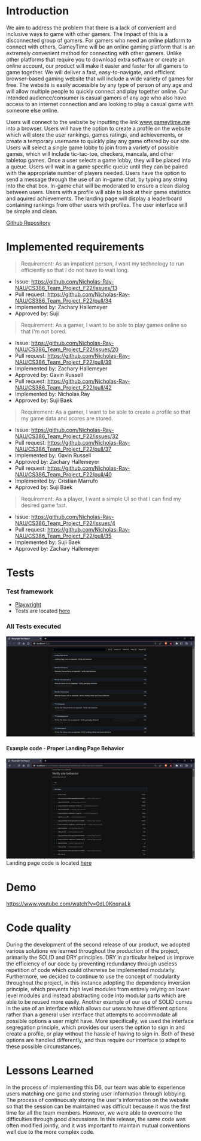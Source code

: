 # Introduction
We aim to address the problem that there is a lack of convenient and inclusive ways to game with other gamers. The Impact of this is a disconnected group of gamers. For gamers who need an online platform to connect with others, GameyTime will be an online gaming platform that is an extremely convenient method for connecting with other gamers. Unlike other platforms that require you to download extra software or create an online account, our product will make it easier and faster for all gamers to game together. We will deliver a fast, easy-to-navigate, and efficient browser-based gaming website that will include a wide variety of games for free. The website is easily accessible by any type of person of any age and will allow multiple people to quickly connect and play together online. Our intended audience/consumer is casual gamers of any age who also have access to an internet connection and are looking to play a casual game with someone else online.

Users will connect to the website by inputting the link www.gameytime.me into a browser. Users will have the option to create a profile on the website which will store the user rankings, games ratings, and achievements, or create a temporary username to quickly play any game offered by our site. Users will select a single game lobby to join from a variety of possible games, which will include tic-tac-toe, checkers, mancala, and other tabletop games. Once a user selects a game lobby, they will be placed into a queue. Users will wait in a game specific queue until they can be paired with the appropriate number of players needed. Users have the option to send a message through the use of an in-game chat, by typing any string into the chat box. In-game chat will be moderated to ensure a clean dialog between users. Users with a profile will able to look at their game statistics and aquired achievements. The landing page will display a leaderboard containing rankings from other users with profiles. The user interface will be simple and clean.

[Github Repository](https://github.com/Nicholas-Ray-NAU/CS386_Team_Project_F22)

# Implemented requirements
> Requirement: As an impatient person, I want my technology to run efficiently so that I do not have to wait long.
* Issue: https://github.com/Nicholas-Ray-NAU/CS386_Team_Project_F22/issues/13
* Pull request: https://github.com/Nicholas-Ray-NAU/CS386_Team_Project_F22/pull/34
* Implemented by: Zachary Hallemeyer
* Approved by: Suji

> Requirement: As a gamer, I want to be able to play games online so that I'm not bored.
* Issue: https://github.com/Nicholas-Ray-NAU/CS386_Team_Project_F22/issues/20
* Pull request: https://github.com/Nicholas-Ray-NAU/CS386_Team_Project_F22/pull/39
* Implemented by: Zachary Hallemeyer
* Approved by: Gavin Russell
* Pull request: https://github.com/Nicholas-Ray-NAU/CS386_Team_Project_F22/pull/42
* Implemented by: Nicholas Ray
* Approved by: Suji Baek

> Requirement: As a gamer, I want to be able to create a profile so that my game data and scores are stored.
* Issue: https://github.com/Nicholas-Ray-NAU/CS386_Team_Project_F22/issues/32 
* Pull request: https://github.com/Nicholas-Ray-NAU/CS386_Team_Project_F22/pull/37
* Implemented by: Gavin Russell
* Approved by: Zachary Hallemeyer
* Pull request: https://github.com/Nicholas-Ray-NAU/CS386_Team_Project_F22/pull/40
* Implemented by: Cristian Marrufo
* Approved by: Suji Baek

> Requirement: As a player, I want a simple UI so that I can find my desired game fast.
* Issue: https://github.com/Nicholas-Ray-NAU/CS386_Team_Project_F22/issues/4
* Pull request: https://github.com/Nicholas-Ray-NAU/CS386_Team_Project_F22/pull/35
* Implemented by: Suji Baek
* Approved by: Zachary Hallemeyer


# Tests
### Test framework
 - [Playwright](https://playwright.dev/)
 - Tests are located [here](Tests/)

### All Tests executed
![All Tests Passing](/Images/D6_Testing_All_Passed.PNG)

#### Example code - Proper Landing Page Behavior
![Landing Page Passing Code](/Images/D6_Testing_Landing_Passed.PNG)
Landing page code is located [here](Tests/Landing_Page.spec.js)

# Demo
https://www.youtube.com/watch?v=0dL0KnqnaLk

# Code quality
During the development of the second release of our product, we adopted various solutions we learned throughout the production of the project, primarily the SOLID and DRY principles. DRY in particular helped us improve the efficiency of our code by preventing redundancy through useless repetition of code which could otherwise be implemented modularly. Furthermore, we decided to continue to use the concept of modularity throughout the project, in this instance adopting the dependency inversion principle, which prevents high level modules from entirely relying on lower level modules and instead abstracting code into modular parts which are able to be reused more easily. Another example of our use of SOLID comes in the use of an interface which allows our users to have different options rather than a general user interface that attempts to accommodate all possible options a user might have. More specifically, we used the interface segregation principle, which provides our users the option to sign in and create a profile, or play without the hassle of having to sign in. Both of these options are handled differently, and thus require our interface to adapt to these possible circumstances. 

# Lessons Learned
In the process of implementing this D6, our team was able to experience users matching one game and storing user information through lobbying. The process of continuously storing the user's information on the website so that the session can be maintained was difficult because it was the first time for all the team members. However, we were able to overcome the difficulties through good discussions.
In this release, the same code was often modified jointly, and it was important to maintain mutual conventions well due to the more complex code.
